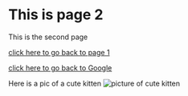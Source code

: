 # This is page 2

This is the second page

[click here to go back to page 1](README.md.md)

[click here to go back to Google](https//:www.google.com)

Here is a pic of a cute kitten
![picture of cute kitten](https://static.vecteezy.com/system/resources/thumbnails/047/760/150/small_2x/adorable-kitten-with-blue-eyes-free-png.png)
